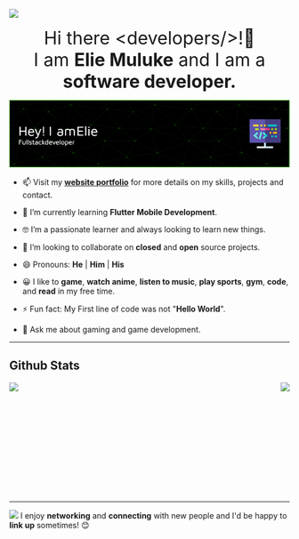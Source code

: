 <p align="left">
  <a href="https://skillicons.dev">
    <img src="https://skillicons.dev/icons?i=html,css,js,jquery,bootstrap,java,cs,nodejs,express,react,python,php,dart,flutter,ts,mongo,mysql,unity,git,github,netlify,heroku,idea,vscode" />
  </a>
</p>

<center style="font-size:2rem;">Hi there &lt;developers/&gt;!👋</center>

<center style="text-align:center;font-size:2rem;">I am <span style="font-weight:bold;">Elie Muluke</span> and I am a <span style="font-weight:bold;">software developer.</span> </center>

![Header](./github-header-image.png)

- 📫 Visit my **[website portfolio](https://eliemuluke.github.io/myPortfolio/)** for more details on my skills, projects and contact.

- 🌱 I’m currently learning **Flutter Mobile Development**.
- 🤓 I’m a passionate learner and always looking to learn new things.
- 👯 I’m looking to collaborate on **closed** and **open** source projects.
- 😄 Pronouns: **He** | **Him** | **His**
- 😀 I like to **game**, **watch anime**, **listen to music**, **play sports**, **gym**, **code**, and **read** in my free time.
- ⚡ Fun fact: My First line of code was not "**Hello World**".
- 💬 Ask me about gaming and game development.

---

## Github Stats

<div style="display:flex; align-items:center; justify-content:space-between;">
  <img src="https://github-readme-stats.vercel.app/api?username=ElieMuluke&show_icons=true&theme=city_lights" height="200px">
  <img src ="https://github-readme-stats.vercel.app/api/top-langs/?username=ElieMuluke&show_icons=true&theme=city_lights" height="200px">
</div>

---

<img src="https://media.giphy.com/media/LnQjpWaON8nhr21vNW/giphy.gif" width="60"> I enjoy **networking** and **connecting** with new people and I'd be happy to **link up** sometimes! 😊
